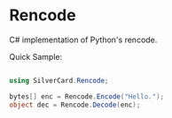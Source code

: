 # Rencode
C# implementation of Python's rencode.

Quick Sample:
```csharp

using SilverCard.Rencode;

bytes[] enc = Rencode.Encode("Hello.");
object dec = Rencode.Decode(enc);

```
